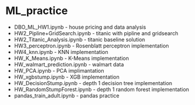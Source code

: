 # ML_practice
* DBO_ML_HW1.ipynb - house pricing and data analysis
* HW2_Pipline+GridSearch.ipynb - titanic with pipline and gridsearch
* HW2_Titanic_Analysis.ipynb - titanic baseline solution
* HW3_perceptron.ipynb - Rosenblatt perceptron implementation
* HW4_knn.ipynb - KNN implementation
* HW_K_Means.ipynb - K-Means implementation
* HW_walmart_prediction.ipynb - walmart data
* HW_PCA.ipynb - PCA implimantation
* HW_xgbstump.ipynb - XGB implementation
* HW_DecisionStump.ipynb - depth 1 decision tree implementation
* HW_RandomStumpForest.ipynb - depth 1 random forest implementation
* pandas_train_adult.ipynb - pandas practice
